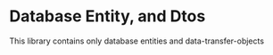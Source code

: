 # Database Entity, and Dtos

This library contains only database entities and data-transfer-objects

